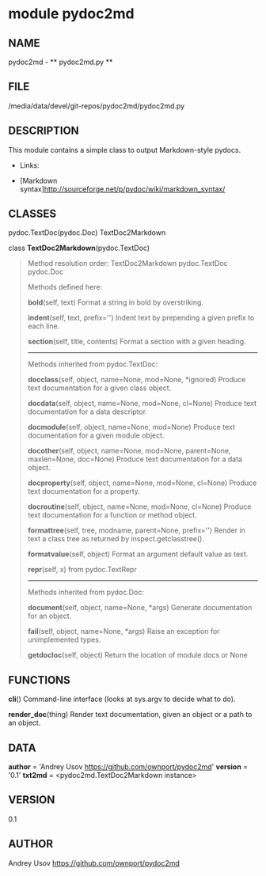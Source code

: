 # module pydoc2md

## NAME

pydoc2md - ** pydoc2md.py **

## FILE

/media/data/devel/git-repos/pydoc2md/pydoc2md.py

## DESCRIPTION

This module contains a simple class to output Markdown-style pydocs.

* Links:

- [Markdown syntax]<http://sourceforge.net/p/pydoc/wiki/markdown_syntax/>

## CLASSES

pydoc.TextDoc(pydoc.Doc)
    TextDoc2Markdown

class **TextDoc2Markdown**(pydoc.TextDoc)
> Method resolution order:
>     TextDoc2Markdown
>     pydoc.TextDoc
>     pydoc.Doc
> 
> Methods defined here:
> 
> **bold**(self, text)
> Format a string in bold by overstriking.
> 
> **indent**(self, text, prefix='')
> Indent text by prepending a given prefix to each line.
> 
> **section**(self, title, contents)
> Format a section with a given heading.
> 
> ----------------------------------------------------------------------
> Methods inherited from pydoc.TextDoc:
> 
> **docclass**(self, object, name=None, mod=None, *ignored)
> Produce text documentation for a given class object.
> 
> **docdata**(self, object, name=None, mod=None, cl=None)
> Produce text documentation for a data descriptor.
> 
> **docmodule**(self, object, name=None, mod=None)
> Produce text documentation for a given module object.
> 
> **docother**(self, object, name=None, mod=None, parent=None, maxlen=None, doc=None)
> Produce text documentation for a data object.
> 
> **docproperty**(self, object, name=None, mod=None, cl=None)
> Produce text documentation for a property.
> 
> **docroutine**(self, object, name=None, mod=None, cl=None)
> Produce text documentation for a function or method object.
> 
> **formattree**(self, tree, modname, parent=None, prefix='')
> Render in text a class tree as returned by inspect.getclasstree().
> 
> **formatvalue**(self, object)
> Format an argument default value as text.
> 
> **repr**(self, x) from pydoc.TextRepr
> 
> ----------------------------------------------------------------------
> Methods inherited from pydoc.Doc:
> 
> **document**(self, object, name=None, *args)
> Generate documentation for an object.
> 
> **fail**(self, object, name=None, *args)
> Raise an exception for unimplemented types.
> 
> **getdocloc**(self, object)
> Return the location of module docs or None

## FUNCTIONS

**cli**()
Command-line interface (looks at sys.argv to decide what to do).

**render_doc**(thing)
Render text documentation, given an object or a path to an object.

## DATA

**__author__** = 'Andrey Usov <https://github.com/ownport/pydoc2md>'
**__version__** = '0.1'
**txt2md** = <pydoc2md.TextDoc2Markdown instance>

## VERSION

0.1

## AUTHOR

Andrey Usov <https://github.com/ownport/pydoc2md>


